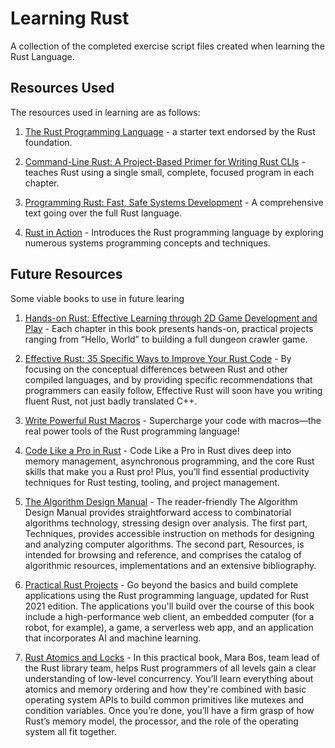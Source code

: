 # Learning Rust

A collection of the completed exercise script files created when learning the Rust Language.

## Resources Used

The resources used in learning are as follows:

1.  [The Rust Programming Language](https://doc.rust-lang.org/book/) - a starter text endorsed by the Rust foundation. 

2.  [Command-Line Rust: A Project-Based Primer for Writing Rust CLIs](https://www.oreilly.com/library/view/command-line-rust/9781098109424/) - teaches Rust using a single small, complete, focused program in each chapter.

3.  [Programming Rust: Fast, Safe Systems Development](https://www.oreilly.com/library/view/programming-rust-2nd/9781492052586/) - A comprehensive text going over the full Rust language.

4.  [Rust in Action](https://github.com/rust-in-action) - Introduces the Rust programming language by exploring numerous systems programming concepts and techniques.

## Future Resources

Some viable books to use in future learing

1.  [Hands-on Rust: Effective Learning through 2D Game Development and Play](https://github.com/thebracket/HandsOnRust) - Each chapter in this book presents hands-on, practical projects ranging from “Hello, World” to building a full dungeon crawler game.

2. [Effective Rust: 35 Specific Ways to Improve Your Rust Code](https://effective-rust.com/) -  By focusing on the conceptual differences between Rust and other compiled languages, and by providing specific recommendations that programmers can easily follow, Effective Rust will soon have you writing fluent Rust, not just badly translated C++.

3. [Write Powerful Rust Macros](https://www.manning.com/books/write-powerful-rust-macros) - Supercharge your code with macros—the real power tools of the Rust programming language!

4. [Code Like a Pro in Rust](https://www.manning.com/books/code-like-a-pro-in-rust) - Code Like a Pro in Rust dives deep into memory management, asynchronous programming, and the core Rust skills that make you a Rust pro! Plus, you’ll find essential productivity techniques for Rust testing, tooling, and project management.

5. [The Algorithm Design Manual](https://www.algorist.com/) - The reader-friendly The Algorithm Design Manual provides straightforward access to combinatorial algorithms technology, stressing design over analysis. The first part, Techniques, provides accessible instruction on methods for designing and analyzing computer algorithms. The second part, Resources, is intended for browsing and reference, and comprises the catalog of algorithmic resources, implementations and an extensive bibliography. 

6. [Practical Rust Projects](https://github.com/Apress/Practical-Rust-Projects-2nd-ed.) - Go beyond the basics and build complete applications using the Rust programming language, updated for Rust 2021 edition. The applications you'll build over the course of this book include a high-performance web client, an embedded computer (for a robot, for example), a game, a serverless web app, and an application that incorporates AI and machine learning.  
  
8. [Rust Atomics and Locks](https://github.com/m-ou-se/rust-atomics-and-locks) - In this practical book, Mara Bos, team lead of the Rust library team, helps Rust programmers of all levels gain a clear understanding of low-level concurrency. You’ll learn everything about atomics and memory ordering and how they're combined with basic operating system APIs to build common primitives like mutexes and condition variables. Once you’re done, you’ll have a firm grasp of how Rust’s memory model, the processor, and the role of the operating system all fit together.
